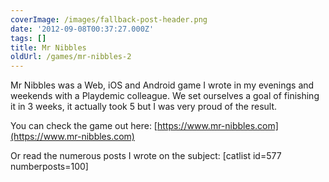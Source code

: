```yaml
---
coverImage: /images/fallback-post-header.png
date: '2012-09-08T00:37:27.000Z'
tags: []
title: Mr Nibbles
oldUrl: /games/mr-nibbles-2
---
```


Mr Nibbles was a Web, iOS and Android game I wrote in my evenings and weekends with a Playdemic colleague. We set ourselves a goal of finishing it in 3 weeks, it actually took 5 but I was very proud of the result.

<!-- more -->

You can check the game out here: [https://www.mr-nibbles.com](https://www.mr-nibbles.com)

Or read the numerous posts I wrote on the subject:
[catlist id=577 numberposts=100]
